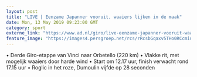 ```yaml
---
layout: post
title: "LIVE | Eenzame Japanner vooruit, waaiers lijken in de maak"
date: Mon, 13 May 2019 09:23:00 GMT
category: sport
externe_link: "https://www.ad.nl/giro/live-eenzame-japanner-vooruit-waaiers-lijken-in-de-maak~ac953aaa/"
feature_image: "https://images4.persgroep.net/rcs/rRcsbGqaxv5THo0RCcmiukN4jYY/diocontent/148213282/_fitwidth/400/?appId=21791a8992982cd8da851550a453bd7f&quality=0.7"
---
```


• Derde Giro-etappe van Vinci naar Orbetello (220 km) • Vlakke rit, met mogelijk waaiers door harde wind • Start om 12.17 uur, finish verwacht rond 17.15 uur • Roglic in het roze, Dumoulin vijfde op 28 seconden
